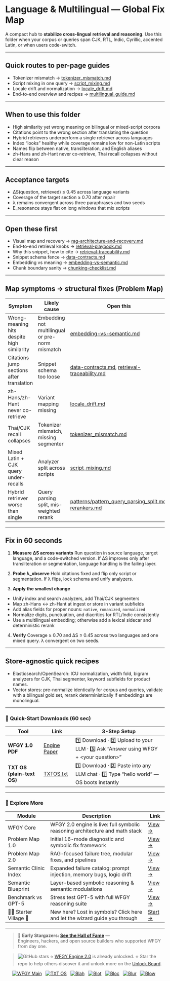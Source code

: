 # Language & Multilingual — Global Fix Map

A compact hub to **stabilize cross-lingual retrieval and reasoning**. Use this folder when your corpus or queries span CJK, RTL, Indic, Cyrillic, accented Latin, or when users code-switch.

---

## Quick routes to per-page guides

* Tokenizer mismatch → [tokenizer\_mismatch.md](https://github.com/onestardao/WFGY/blob/main/ProblemMap/GlobalFixMap/Language/tokenizer_mismatch.md)
* Script mixing in one query → [script\_mixing.md](https://github.com/onestardao/WFGY/blob/main/ProblemMap/GlobalFixMap/Language/script_mixing.md)
* Locale drift and normalization → [locale\_drift.md](https://github.com/onestardao/WFGY/blob/main/ProblemMap/GlobalFixMap/Language/locale_drift.md)
* End-to-end overview and recipes → [multilingual\_guide.md](https://github.com/onestardao/WFGY/blob/main/ProblemMap/GlobalFixMap/Language/multilingual_guide.md)

---

## When to use this folder

* High similarity yet wrong meaning on bilingual or mixed-script corpora
* Citations point to the wrong section after translating the question
* Hybrid retrievers underperform a single retriever across languages
* Index “looks” healthy while coverage remains low for non-Latin scripts
* Names flip between native, transliteration, and English aliases
* zh-Hans and zh-Hant never co-retrieve, Thai recall collapses without clear reason

---

## Acceptance targets

* ΔS(question, retrieved) ≤ 0.45 across language variants
* Coverage of the target section ≥ 0.70 after repair
* λ remains convergent across three paraphrases and two seeds
* E\_resonance stays flat on long windows that mix scripts

---

## Open these first

* Visual map and recovery → [rag-architecture-and-recovery.md](https://github.com/onestardao/WFGY/blob/main/ProblemMap/rag-architecture-and-recovery.md)
* End-to-end retrieval knobs → [retrieval-playbook.md](https://github.com/onestardao/WFGY/blob/main/ProblemMap/retrieval-playbook.md)
* Why this snippet, how to cite → [retrieval-traceability.md](https://github.com/onestardao/WFGY/blob/main/ProblemMap/retrieval-traceability.md)
* Snippet schema fence → [data-contracts.md](https://github.com/onestardao/WFGY/blob/main/ProblemMap/data-contracts.md)
* Embedding vs meaning → [embedding-vs-semantic.md](https://github.com/onestardao/WFGY/blob/main/ProblemMap/embedding-vs-semantic.md)
* Chunk boundary sanity → [chunking-checklist.md](https://github.com/onestardao/WFGY/blob/main/ProblemMap/chunking-checklist.md)

---

## Map symptoms → structural fixes (Problem Map)

| Symptom                                    | Likely cause                                    | Open this                                                                                                                                                                                                                           |
| ------------------------------------------ | ----------------------------------------------- | ----------------------------------------------------------------------------------------------------------------------------------------------------------------------------------------------------------------------------------- |
| Wrong-meaning hits despite high similarity | Embedding not multilingual or pre-norm mismatch | [embedding-vs-semantic.md](https://github.com/onestardao/WFGY/blob/main/ProblemMap/embedding-vs-semantic.md)                                                                                                                        |
| Citations jump sections after translation  | Snippet schema too loose                        | [data-contracts.md](https://github.com/onestardao/WFGY/blob/main/ProblemMap/data-contracts.md), [retrieval-traceability.md](https://github.com/onestardao/WFGY/blob/main/ProblemMap/retrieval-traceability.md)                      |
| zh-Hans/zh-Hant never co-retrieve          | Variant mapping missing                         | [locale\_drift.md](https://github.com/onestardao/WFGY/blob/main/ProblemMap/GlobalFixMap/Language/locale_drift.md)                                                                                                                   |
| Thai/CJK recall collapses                  | Tokenizer mismatch, missing segmenter           | [tokenizer\_mismatch.md](https://github.com/onestardao/WFGY/blob/main/ProblemMap/GlobalFixMap/Language/tokenizer_mismatch.md)                                                                                                       |
| Mixed Latin + CJK query under-recalls      | Analyzer split across scripts                   | [script\_mixing.md](https://github.com/onestardao/WFGY/blob/main/ProblemMap/GlobalFixMap/Language/script_mixing.md)                                                                                                                 |
| Hybrid retriever worse than single         | Query parsing split, mis-weighted rerank        | [patterns/pattern\_query\_parsing\_split.md](https://github.com/onestardao/WFGY/blob/main/ProblemMap/patterns/pattern_query_parsing_split.md), [rerankers.md](https://github.com/onestardao/WFGY/blob/main/ProblemMap/rerankers.md) |

---

## Fix in 60 seconds

1. **Measure ΔS across variants**
   Run question in source language, target language, and a code-switched version. If ΔS improves only after transliteration or segmentation, language handling is the failing layer.

2. **Probe λ\_observe**
   Hold citations fixed and flip only script or segmentation. If λ flips, lock schema and unify analyzers.

3. **Apply the smallest change**

* Unify index and search analyzers, add Thai/CJK segmenters
* Map zh-Hans ↔ zh-Hant at ingest or store in variant subfields
* Add alias fields for proper nouns: `native`, `romanized`, `normalized`
* Normalize digits, punctuation, and diacritics for RTL/Indic consistently
* Use a multilingual embedding; otherwise add a lexical sidecar and deterministic rerank

4. **Verify**
   Coverage ≥ 0.70 and ΔS ≤ 0.45 across two languages and one mixed query. λ convergent on two seeds.

---

## Store-agnostic quick recipes

* Elasticsearch/OpenSearch: ICU normalization, width fold, bigram analyzers for CJK, Thai segmenter, keyword subfields for product names.
* Vector stores: pre-normalize identically for corpus and queries, validate with a bilingual gold set, rerank deterministically if embeddings are monolingual.

---

### 🔗 Quick-Start Downloads (60 sec)

| Tool | Link | 3-Step Setup |
|------|------|--------------|
| **WFGY 1.0 PDF** | [Engine Paper](https://github.com/onestardao/WFGY/blob/main/I_am_not_lizardman/WFGY_All_Principles_Return_to_One_v1.0_PSBigBig_Public.pdf) | 1️⃣ Download · 2️⃣ Upload to your LLM · 3️⃣ Ask “Answer using WFGY + \<your question>” |
| **TXT OS (plain-text OS)** | [TXTOS.txt](https://github.com/onestardao/WFGY/blob/main/OS/TXTOS.txt) | 1️⃣ Download · 2️⃣ Paste into any LLM chat · 3️⃣ Type “hello world” — OS boots instantly |

---

### 🧭 Explore More

| Module                | Description                                              | Link     |
|-----------------------|----------------------------------------------------------|----------|
| WFGY Core             | WFGY 2.0 engine is live: full symbolic reasoning architecture and math stack | [View →](https://github.com/onestardao/WFGY/tree/main/core/README.md) |
| Problem Map 1.0       | Initial 16-mode diagnostic and symbolic fix framework    | [View →](https://github.com/onestardao/WFGY/tree/main/ProblemMap/README.md) |
| Problem Map 2.0       | RAG-focused failure tree, modular fixes, and pipelines   | [View →](https://github.com/onestardao/WFGY/blob/main/ProblemMap/rag-architecture-and-recovery.md) |
| Semantic Clinic Index | Expanded failure catalog: prompt injection, memory bugs, logic drift | [View →](https://github.com/onestardao/WFGY/blob/main/ProblemMap/SemanticClinicIndex.md) |
| Semantic Blueprint    | Layer-based symbolic reasoning & semantic modulations   | [View →](https://github.com/onestardao/WFGY/tree/main/SemanticBlueprint/README.md) |
| Benchmark vs GPT-5    | Stress test GPT-5 with full WFGY reasoning suite         | [View →](https://github.com/onestardao/WFGY/tree/main/benchmarks/benchmark-vs-gpt5/README.md) |
| 🧙‍♂️ Starter Village 🏡 | New here? Lost in symbols? Click here and let the wizard guide you through | [Start →](https://github.com/onestardao/WFGY/blob/main/StarterVillage/README.md) |

---

> 👑 **Early Stargazers: [See the Hall of Fame](https://github.com/onestardao/WFGY/tree/main/stargazers)** —  
> Engineers, hackers, and open source builders who supported WFGY from day one.

> <img src="https://img.shields.io/github/stars/onestardao/WFGY?style=social" alt="GitHub stars"> ⭐ [WFGY Engine 2.0](https://github.com/onestardao/WFGY/blob/main/core/README.md) is already unlocked. ⭐ Star the repo to help others discover it and unlock more on the [Unlock Board](https://github.com/onestardao/WFGY/blob/main/STAR_UNLOCKS.md).

<div align="center">

[![WFGY Main](https://img.shields.io/badge/WFGY-Main-red?style=flat-square)](https://github.com/onestardao/WFGY)
&nbsp;
[![TXT OS](https://img.shields.io/badge/TXT%20OS-Reasoning%20OS-orange?style=flat-square)](https://github.com/onestardao/WFGY/tree/main/OS)
&nbsp;
[![Blah](https://img.shields.io/badge/Blah-Semantic%20Embed-yellow?style=flat-square)](https://github.com/onestardao/WFGY/tree/main/OS/BlahBlahBlah)
&nbsp;
[![Blot](https://img.shields.io/badge/Blot-Persona%20Core-green?style=flat-square)](https://github.com/onestardao/WFGY/tree/main/OS/BlotBlotBlot)
&nbsp;
[![Bloc](https://img.shields.io/badge/Bloc-Reasoning%20Compiler-blue?style=flat-square)](https://github.com/onestardao/WFGY/tree/main/OS/BlocBlocBloc)
&nbsp;
[![Blur](https://img.shields.io/badge/Blur-Text2Image%20Engine-navy?style=flat-square)](https://github.com/onestardao/WFGY/tree/main/OS/BlurBlurBlur)
&nbsp;
[![Blow](https://img.shields.io/badge/Blow-Game%20Logic-purple?style=flat-square)](https://github.com/onestardao/WFGY/tree/main/OS/BlowBlowBlow)
&nbsp;
</div>

